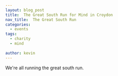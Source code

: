 ```yaml
---
layout: blog_post
title:  The Great South Run for Mind in Croydon
nav_title:  The Great South Run
categories:
  - events
tags:
  - charity
  - mind
  
author: kevin
---
```


We're all running the great south run.